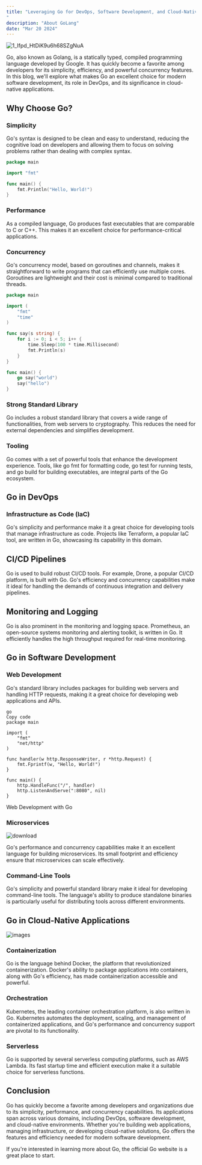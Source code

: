 ```yaml
---
title: "Leveraging Go for DevOps, Software Development, and Cloud-Native Applications
"
description: "About GoLang"
date: "Mar 20 2024"
---
```




![1_Ifpd_HtDiK9u6h68SZgNuA](https://github.com/aayanmtn/aayanmateen.tech/assets/56849865/a0786adb-dd73-433e-b6ef-ee05d377059d)


Go, also known as Golang, is a statically typed, compiled programming language developed by Google. It has quickly become a favorite among developers for its simplicity, efficiency, and powerful concurrency features. In this blog, we'll explore what makes Go an excellent choice for modern software development, its role in DevOps, and its significance in cloud-native applications.

## Why Choose Go?

### Simplicity

Go's syntax is designed to be clean and easy to understand, reducing the cognitive load on developers and allowing them to focus on solving problems rather than dealing with complex syntax.

```go
package main

import "fmt"

func main() {
    fmt.Println("Hello, World!")
}
```
### Performance
As a compiled language, Go produces fast executables that are comparable to C or C++. This makes it an excellent choice for performance-critical applications.

### Concurrency
Go's concurrency model, based on goroutines and channels, makes it straightforward to write programs that can efficiently use multiple cores. Goroutines are lightweight and their cost is minimal compared to traditional threads.

```go
package main

import (
    "fmt"
    "time"
)

func say(s string) {
    for i := 0; i < 5; i++ {
        time.Sleep(100 * time.Millisecond)
        fmt.Println(s)
    }
}

func main() {
    go say("world")
    say("hello")
}

```
### Strong Standard Library
Go includes a robust standard library that covers a wide range of functionalities, from web servers to cryptography. This reduces the need for external dependencies and simplifies development.

### Tooling
Go comes with a set of powerful tools that enhance the development experience. Tools, like go fmt for formatting code, go test for running tests, and go build for building executables, are integral parts of the Go ecosystem.

## Go in DevOps
### Infrastructure as Code (IaC)
Go's simplicity and performance make it a great choice for developing tools that manage infrastructure as code. Projects like Terraform, a popular IaC tool, are written in Go, showcasing its capability in this domain.


## CI/CD Pipelines
Go is used to build robust CI/CD tools. For example, Drone, a popular CI/CD platform, is built with Go. Go's efficiency and concurrency capabilities make it ideal for handling the demands of continuous integration and delivery pipelines.

## Monitoring and Logging
Go is also prominent in the monitoring and logging space. Prometheus, an open-source systems monitoring and alerting toolkit, is written in Go. It efficiently handles the high throughput required for real-time monitoring.


## Go in Software Development
### Web Development
Go's standard library includes packages for building web servers and handling HTTP requests, making it a great choice for developing web applications and APIs.
```
go
Copy code
package main

import (
    "fmt"
    "net/http"
)

func handler(w http.ResponseWriter, r *http.Request) {
    fmt.Fprintf(w, "Hello, World!")
}

func main() {
    http.HandleFunc("/", handler)
    http.ListenAndServe(":8080", nil)
}
```
Web Development with Go

### Microservices
![download](https://github.com/aayanmtn/aayanmateen.tech/assets/56849865/91e356b7-b46a-4016-9fa3-ff2601d21b4a)

Go's performance and concurrency capabilities make it an excellent language for building microservices. Its small footprint and efficiency ensure that microservices can scale effectively.

### Command-Line Tools
Go's simplicity and powerful standard library make it ideal for developing command-line tools. The language's ability to produce standalone binaries is particularly useful for distributing tools across different environments.

## Go in Cloud-Native Applications
![images](https://github.com/aayanmtn/aayanmateen.tech/assets/56849865/996c20ac-3d80-475d-90ec-75a86413e3db)

### Containerization
Go is the language behind Docker, the platform that revolutionized containerization. Docker's ability to package applications into containers, along with Go's efficiency, has made containerization accessible and powerful.


### Orchestration
Kubernetes, the leading container orchestration platform, is also written in Go. Kubernetes automates the deployment, scaling, and management of containerized applications, and Go's performance and concurrency support are pivotal to its functionality.


### Serverless
Go is supported by several serverless computing platforms, such as AWS Lambda. Its fast startup time and efficient execution make it a suitable choice for serverless functions.

## Conclusion
Go has quickly become a favorite among developers and organizations due to its simplicity, performance, and concurrency capabilities. Its applications span across various domains, including DevOps, software development, and cloud-native environments. Whether you're building web applications, managing infrastructure, or developing cloud-native solutions, Go offers the features and efficiency needed for modern software development.

If you're interested in learning more about Go, the official Go website is a great place to start.
